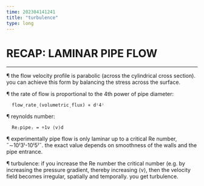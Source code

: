 ```yaml
---
time: 202304141241
title: "turbulence"
type: long
---
```


# RECAP: LAMINAR PIPE FLOW
--------------------------------------------------------------------------------

¶ the flow velocity profile is parabolic (across the cylindrical cross section). 
  you can achieve this form by balancing the stress across the surface. 

¶ the rate of flow is proportional to the 4th power of pipe diameter:
```
  flowͺrateͺ(volumetricͺflux) ∝ d⁽4⁾
```

¶ reynolds number:
```
  Re₍pipe₎ = ÷1ν ⟨v⟩d
```

¶ experimentally pipe flow is only laminar up to a critical Re number, 
  ˝∼10⁽3⁾-10⁽5⁾˝.  the exact value depends on smoothness of the walls and the 
  pipe entrance.


¶ turbulence: if you increase the Re number the critical number (e.g. by 
  increasing the pressure gradient, thereby increasing ⟨v⟩, then the velocity 
  field becomes irregular, spatially and temporally. you get turbulence.
